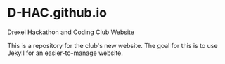 # D-HAC.github.io
Drexel Hackathon and Coding Club Website

This is a repository for the club's new website. The goal for this is to use
Jekyll for an easier-to-manage website.
